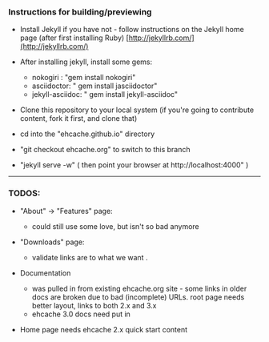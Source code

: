 ### Instructions for building/previewing

* Install Jekyll if you have not - follow instructions on the Jekyll home page (after first installing Ruby)
[http://jekyllrb.com/](http://jekyllrb.com/)

* After installing jekyll, install some gems:
  * nokogiri : "gem install nokogiri"
  * asciidoctor: " gem install jasciidoctor"
  * jekyll-asciidoc: " gem install jekyll-asciidoc"

* Clone this repository to your local system (if you're going to contribute content, fork it first, and clone that)
* cd into the "ehcache.github.io" directory
* "git checkout ehcache.org" to switch to this branch
* "jekyll serve -w"   ( then point your browser at http://localhost:4000" )


---


### TODOS:

* "About" -> "Features" page:
  * could still use some love, but isn't so bad anymore

* "Downloads" page:
  * validate links are to what we want .

* Documentation 
  * was pulled in from existing ehcache.org site - some links in older docs are broken due to bad (incomplete) URLs.  root page needs better layout, links to both 2.x and 3.x
  * ehcache 3.0 docs need put in


* Home page needs  ehcache 2.x quick start content

